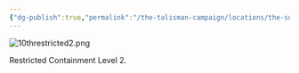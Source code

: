 ```yaml
---
{"dg-publish":true,"permalink":"/the-talisman-campaign/locations/the-sunken-spire/levels-players/10th-restricted-2/","noteIcon":""}
---
```


![10threstricted2.png](/img/user/The%20Talisman%20Campaign/Locations/The%20Sunken%20Spire/Levels%20(Players)/10threstricted2.png)


Restricted Containment Level 2.
